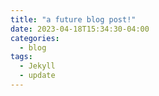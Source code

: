 ```yaml
---
title: "a future blog post!"
date: 2023-04-18T15:34:30-04:00
categories:
  - blog
tags:
  - Jekyll
  - update
---
```

